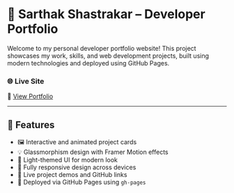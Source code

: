 # 🚀 Sarthak Shastrakar – Developer Portfolio

Welcome to my personal developer portfolio website! This project showcases my work, skills, and web development projects, built using modern technologies and deployed using GitHub Pages.

### 🌐 Live Site
🔗 [View Portfolio](https://sarthak-shastrakar.github.io/Portfolio)

---

## 🧩 Features

- 🖼️ Interactive and animated project cards
- 💡 Glassmorphism design with Framer Motion effects
- 🌙 Light-themed UI for modern look
- 📱 Fully responsive design across devices
- 🔗 Live project demos and GitHub links
- 🚀 Deployed via GitHub Pages using `gh-pages`

